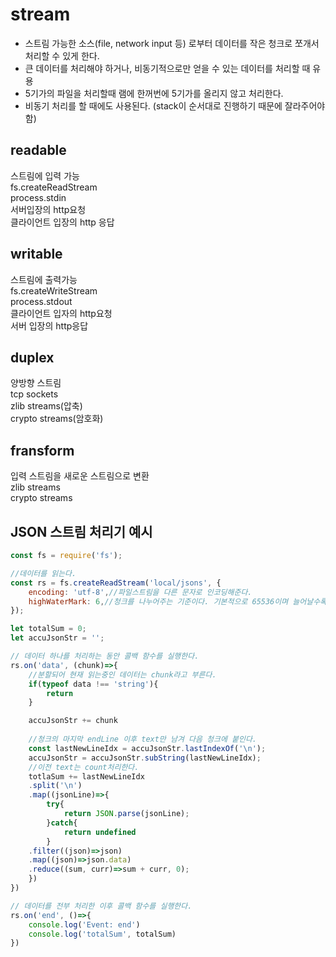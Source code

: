 # stream 
- 스트림 가능한 소스(file, network input 등) 로부터 데이터를 작은 청크로 쪼개서 처리할 수 있게 한다.
- 큰 데이터를 처리해야 하거나, 비동기적으로만 얻을 수 있는 데이터를 처리할 때 유용
- 5기가의 파일을 처리할때 램에 한꺼번에 5기가를 올리지 않고 처리한다.
- 비동기 처리를 할 때에도 사용된다. (stack이 순서대로 진행하기 때문에 잘라주어야 함)

## readable
스트림에 입력 가능  
fs.createReadStream  
process.stdin  
서버입장의 http요청  
클라이언트 입장의 http 응답  

## writable
스트림에 출력가능  
fs.createWriteStream  
process.stdout  
클라이언트 입자의 http요청  
서버 입장의 http응답  


## duplex
양방향 스트림  
tcp sockets  
zlib streams(압축)  
crypto streams(암호화)  

## fransform
입력 스트림을 새로운 스트림으로 변환  
zlib streams  
crypto streams  

## JSON 스트림 처리기 예시
```js
const fs = require('fs');

//데이터를 읽는다.
const rs = fs.createReadStream('local/jsons', {
    encoding: 'utf-8',//파일스트림을 다른 문자로 인코딩해준다.
    highWaterMark: 6,//청크를 나누어주는 기준이다. 기본적으로 65536이며 늘어날수록 청크의 개수가 줄어든다(처리시간은 줄지만 읽는동안 사용되는 ram의 용량 증가)
});

let totalSum = 0;
let accuJsonStr = '';

// 데이터 하나를 처리하는 동안 콜백 함수를 실행한다.
rs.on('data', (chunk)=>{
    //분할되어 현재 읽는중인 데이터는 chunk라고 부른다.
    if(typeof data !== 'string'){
        return
    }

    accuJsonStr += chunk
    
    //청크의 마지막 endLine 이후 text만 남겨 다음 청크에 붙인다.
    const lastNewLineIdx = accuJsonStr.lastIndexOf('\n');
    accuJsonStr = accuJsonStr.subString(lastNewLineIdx);
    //이전 text는 count처리한다.
    totlaSum += lastNewLineIdx
    .split('\n')
    .map((jsonLine)=>{
        try{
            return JSON.parse(jsonLine);
        }catch{
            return undefined
        }
    .filter((json)=>json)
    .map((json)=>json.data)
    .reduce((sum, curr)=>sum + curr, 0);
    })
})

// 데이터를 전부 처리한 이후 콜백 함수를 실행한다.
rs.on('end', ()=>{
    console.log('Event: end')
    console.log('totalSum', totalSum)
})
```